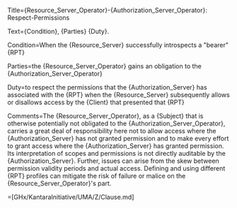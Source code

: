 Title={Resource_Server_Operator}-{Authorization_Server_Operator}: Respect-Permissions

Text={Condition}, {Parties} {Duty}.

Condition=When the {Resource_Server} successfully introspects a "bearer" {RPT}

Parties=the {Resource_Server_Operator} gains an obligation to the {Authorization_Server_Operator}

Duty=to respect the permissions that the {Authorization_Server} has associated with the {RPT} when the {Resource_Server} subsequently allows or disallows access by the {Client} that presented that {RPT}

Comments=The {Resource_Server_Operator}, as a {Subject} that is otherwise potentially not obligated to the {Authorization_Server_Operator}, carries a great deal of responsibility here not to allow access where the {Authorization_Server} has not granted permission and to make every effort to grant access where the {Authorization_Server} has granted permission. Its interpretation of scopes and permissions is not directly auditable by the {Authorization_Server}. Further, issues can arise from the skew between permission validity periods and actual access. Defining and using different {RPT} profiles can mitigate the risk of failure or malice on the {Resource_Server_Operator}'s part.

=[GHx/KantaraInitiative/UMA/Z/Clause.md]